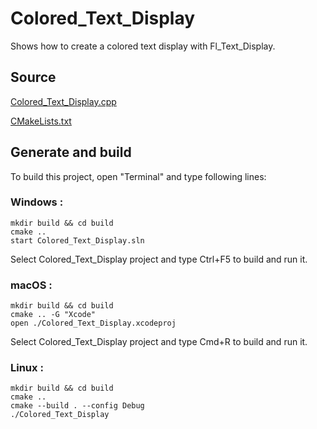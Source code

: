 # Colored_Text_Display

Shows how to create a colored text display with Fl_Text_Display.

## Source

[Colored_Text_Display.cpp](Colored_Text_Display.cpp)

[CMakeLists.txt](CMakeLists.txt)

## Generate and build

To build this project, open "Terminal" and type following lines:

### Windows :

``` shell
mkdir build && cd build
cmake .. 
start Colored_Text_Display.sln
```

Select Colored_Text_Display project and type Ctrl+F5 to build and run it.

### macOS :

``` shell
mkdir build && cd build
cmake .. -G "Xcode"
open ./Colored_Text_Display.xcodeproj
```

Select Colored_Text_Display project and type Cmd+R to build and run it.

### Linux :

``` shell
mkdir build && cd build
cmake .. 
cmake --build . --config Debug
./Colored_Text_Display
```
